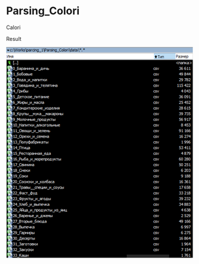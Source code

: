 # Parsing_Colori
Calori

Result

![result](https://github.com/weissalexey/Parsing_Colori/blob/main/assets/S1.png)

